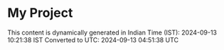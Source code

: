 # My Project

This content is dynamically generated in Indian Time (IST): 2024-09-13 10:21:38 IST
Converted to UTC: 2024-09-13 04:51:38 UTC
